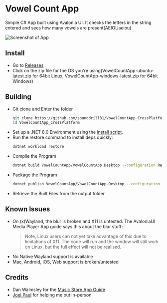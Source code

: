 # Vowel Count App

Simple C# App built using Avalonia UI. It checks the letters in the string entered and sees how many vowels are present(AEIOUaeiou)

![Screenshot of App](https://github.com/user-attachments/assets/ded065ba-371b-4549-8b2e-a9936330160c)


## Install
- Go to [Releases](https://github.com/sounddrill31/VowelCountApp_CrossPlatform/releases/latest)
- Click on the zip file for the OS you're using(VowelCountApp-ubuntu-latest.zip for 64bit Linux, VowelCountApp-windows-latest.zip for 64bit Windows)

## Building
- Git clone and Enter the folder
  ```bash
  git clone https://github.com/sounddrill31/VowelCountApp_CrossPlatform;
  cd VowelCountApp_CrossPlatform
  ```
- Set up a .NET 8.0 Environment using the [install script](https://learn.microsoft.com/en-us/dotnet/core/tools/dotnet-install-script).
- Run the restore command to install deps quickly:
  ```bash
  dotnet workload restore
  ```
- Compile the Program
  ```bash
  dotnet build VowelCountApp/VowelCountApp.Desktop --configuration Release 
  ```
- Package the Program
  ```bash
  dotnet publish VowelCountApp/VowelCountApp.Desktop --configuration Release --output ./output
  ```
- Retrieve the Built Files from the output folder

## Known Issues
- On (x)Wayland, the blur is broken and X11 is untested. The AvaloniaUI Media Player App guide says this about the blur stuff:
  > Note, Linux users can not yet take advantage of this due to limitations of X11. The code will run and the window will still work on Linux, but the full effect will not be realised.
- No Native Wayland support is available
- Mac, Android, iOS, Web support is broken/untested
## Credits
- Dan Walmsley for the [Music Store App Guide](https://docs.avaloniaui.net/docs/0.10.x/tutorials/music-store-app/)
- [Joel Paul](https://github.com/Jack-Pots) for helping me out in-person
